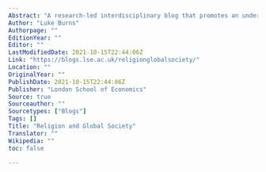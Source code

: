 ```yaml
---
Abstract: "A research-led interdisciplinary blog that promotes an understanding of religion and its relevance in world affairs."
Author: "Luke Burns"
Authorpage: ""
EditionYear: ""
Editor: ""
LastModifiedDate: 2021-10-15T22:44:06Z
Link: "https://blogs.lse.ac.uk/religionglobalsociety/"
Location: ""
OriginalYear: ""
PublishDate: 2021-10-15T22:44:06Z
Publisher: "London School of Economics"
Source: true
Sourceauthor: ""
Sourcetypes: ["Blogs"]
Tags: []
Title: "Religion and Global Society"
Translator: ""
Wikipedia: ""
toc: false

---
```

